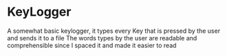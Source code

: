 # KeyLogger

A somewhat basic keylogger, it types every Key that is pressed by the user and sends it to a file
The words types by the user are readable and comprehensible since I spaced it and made it easier to read

